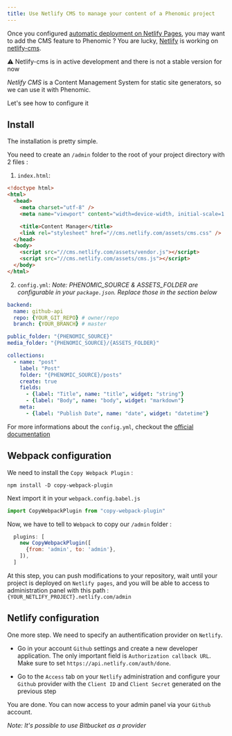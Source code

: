 ```yaml
---
title: Use Netlify CMS to manage your content of a Phenomic project
---
```


Once you configured [automatic deployment on Netlify Pages](netlify-pages/), you may want to add the CMS feature to Phenomic ?
You are lucky, [Netlify](https://www.netlify.com/) is working on [netlify-cms](https://github.com/netlify/netlify-cms).

⚠️ Netlify-cms is in active development and there is not a stable version for now

_Netlify CMS_ is a Content Management System for static site generators,
so we can use it with Phenomic.

Let's see how to configure it

## Install

The installation is pretty simple.

You need to create an `/admin` folder to the root of your project directory
with 2 files :

1. `index.html`:

  ```html
  <!doctype html>
  <html>
    <head>
      <meta charset="utf-8" />
      <meta name="viewport" content="width=device-width, initial-scale=1.0" />

      <title>Content Manager</title>
      <link rel="stylesheet" href="//cms.netlify.com/assets/cms.css" />
    </head>
    <body>
      <script src="//cms.netlify.com/assets/vendor.js"></script>
      <script src="//cms.netlify.com/assets/cms.js"></script>
    </body>
  </html>
  ```

2. `config.yml`:
  _Note: PHENOMIC_SOURCE & ASSETS_FOLDER are configurable in your `package.json`.
  Replace those in the section below_

  ```yml
  backend:
    name: github-api
    repo: {YOUR_GIT_REPO} # owner/repo
    branch: {YOUR_BRANCH} # master

  public_folder: "{PHENOMIC_SOURCE}"
  media_folder: "{PHENOMIC_SOURCE}/{ASSETS_FOLDER}"

  collections:
    - name: "post"
      label: "Post"
      folder: "{PHENOMIC_SOURCE}/posts"
      create: true
      fields:
        - {label: "Title", name: "title", widget: "string"}
        - {label: "Body", name: "body", widget: "markdown"}
      meta:
        - {label: "Publish Date", name: "date", widget: "datetime"}
  ```  

  For more informations about the `config.yml`, checkout the [official documentation](https://github.com/netlify/netlify-cms#installing)

## Webpack configuration

We need to install the `Copy Webpack Plugin` :

```console
npm install -D copy-webpack-plugin
```

Next import it in your `webpack.config.babel.js`

```js
import CopyWebpackPlugin from "copy-webpack-plugin"

```

Now, we have to tell to `Webpack` to copy our `/admin` folder :

```js
  plugins: [
    new CopyWebpackPlugin([
      {from: 'admin', to: 'admin'},
    ]),
  ]
```

At this step, you can push modifications to your repository,
wait until your project is deployed on `Netlify pages`,
and you will be able to access to administration panel with this path : `{YOUR_NETLIFY_PROJECT}.netlify.com/admin`

## Netlify configuration

One more step. We need to specify an authentification provider on `Netlify`.

- Go in your account `Github` settings and create a new developer application.
The only important field is `Authorization callback URL`. Make sure to set `https://api.netlify.com/auth/done`.

- Go to the `Access` tab on your `Netlify` administration and configure your
`Github` provider with the `Client ID` and `Client Secret` generated on the
previous step

You are done. You can now access to your admin panel via your `Github` account.

_Note: It's possible to use Bitbucket as a provider_
